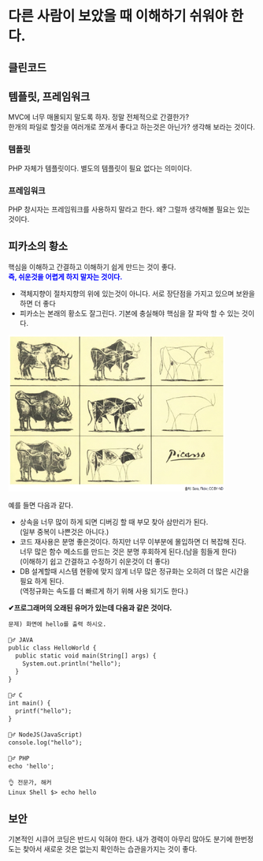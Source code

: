 # 다른 사람이 보았을 때 이해하기 쉬워야 한다.

## 클린코드

## 템플릿, 프레임워크
MVC에 너무 매몰되지 말도록 하자. 정말 전체적으로 간결한가?<br>
한개의 파일로 할것을 여러개로 쪼개서 좋다고 하는것은 아닌가? 생각해 보라는 것이다.

### 템플릿
PHP 자체가 템플릿이다. 별도의 템플릿이 필요 없다는 의미이다.

### 프레임워크
PHP 창시자는 프레임워크를 사용하지 말라고 한다. 왜? 그럴까 생각해볼 필요는 있는 것이다.

## 피카소의 황소
핵심을 이해하고 간결하고 이해하기 쉽게 만드는 것이 좋다.  
<span style="color:blue">**즉, 쉬운것을 어렵게 하지 말자는 것이다.**</span>
  - 객체지향이 절차지향의 위에 있는것이 아니다. 서로 장단점을 가지고 있으며 보완을 하면 더 좋다
  - 피카소는 본래의 황소도 잘그린다. 기본에 충실해야 핵심을 잘 파악 할 수 있는 것이다.
<img src="imgs/피카소-황소.png" width="440">
<br>

예를 들면 다음과 같다.
  - 상속을 너무 많이 하게 되면 디버깅 할 때 부모 찾아 삼만리가 된다.  
    (일부 중복이 나쁜것은 아니다.)
  - 코드 재사용은 분명 좋은것이다. 하지만 너무 이부분에 몰입하면 더 복잡해 진다.  
    너무 많은 함수 메소드를 만드는 것은 분명 후회하게 된다.(남을 힘들게 한다)  
    (이해하기 쉽고 간결하고 수정하기 쉬운것이 더 좋다) 
  - DB 설계할때 시스템 현황에 맞지 않게 너무 많은 정규화는 오히려 더 많은 시간을 필요 하게 된다.  
    (역정규화는 속도를 더 빠르게 하기 위해 사용 되기도 한다.)    

  
**✔프로그래머의 오래된 유머가 있는데 다음과 같은 것이다.**
```
문제) 화면에 hello를 출력 하시오.

🤦‍♂️ JAVA
public class HelloWorld {
  public static void main(String[] args) {
    System.out.println("hello");
  }
}

🤦‍♂️ C
int main() {
  printf("hello");
}

🤦‍♂️ NodeJS(JavaScript)
console.log("hello");

🤦‍♂️ PHP 
echo 'hello';

👌 전문가, 해커
Linux Shell $> echo hello
```

## 보안
기본적인 시큐어 코딩은 반드시 익혀야 한다. 내가 경력이 아무리 많아도 분기에 한번정도는 찾아서 새로운 것은 없는지 확인하는 습관을가지는 것이 좋다.